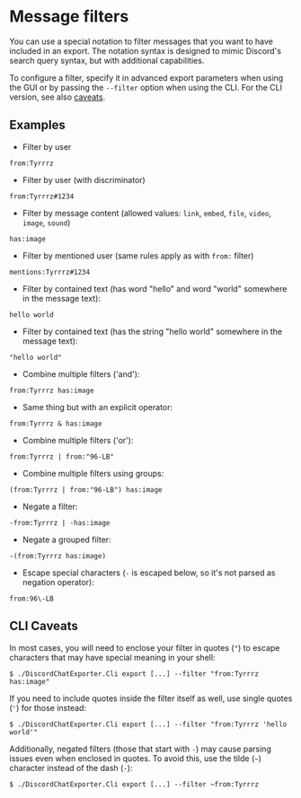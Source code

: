# Message filters

You can use a special notation to filter messages that you want to have included in an export. The notation syntax is designed to mimic Discord's search query syntax, but with additional capabilities.

To configure a filter, specify it in advanced export parameters when using the GUI or by passing the `--filter` option when using the CLI. For the CLI version, see also [caveats](#cli-caveats).

## Examples

- Filter by user

```console
from:Tyrrrz
```

- Filter by user (with discriminator)

```console
from:Tyrrrz#1234
```

- Filter by message content (allowed values: `link`, `embed`, `file`, `video`, `image`, `sound`)

```console
has:image
```

- Filter by mentioned user (same rules apply as with `from:` filter)

```console
mentions:Tyrrrz#1234
```

- Filter by contained text (has word "hello" and word "world" somewhere in the message text):

```console
hello world
```

- Filter by contained text (has the string "hello world" somewhere in the message text):

```console
"hello world"
```

- Combine multiple filters ('and'):

```console
from:Tyrrrz has:image
```

- Same thing but with an explicit operator:

```console
from:Tyrrrz & has:image
```

- Combine multiple filters ('or'):

```console
from:Tyrrrz | from:"96-LB"
```

- Combine multiple filters using groups:

```console
(from:Tyrrrz | from:"96-LB") has:image
```

- Negate a filter:

```console
-from:Tyrrrz | -has:image
```

- Negate a grouped filter:

```console
-(from:Tyrrrz has:image)
```

- Escape special characters (`-` is escaped below, so it's not parsed as negation operator):

```console
from:96\-LB
```

## CLI Caveats

In most cases, you will need to enclose your filter in quotes (`"`) to escape characters that may have special meaning in your shell:

```console
$ ./DiscordChatExporter.Cli export [...] --filter "from:Tyrrrz has:image"
```

If you need to include quotes inside the filter itself as well, use single quotes (`'`) for those instead:

```console
$ ./DiscordChatExporter.Cli export [...] --filter "from:Tyrrrz 'hello world'"
```

Additionally, negated filters (those that start with `-`) may cause parsing issues even when enclosed in quotes. To avoid this, use the tilde (`~`) character instead of the dash (`-`):

```console
$ ./DiscordChatExporter.Cli export [...] --filter ~from:Tyrrrz
```
